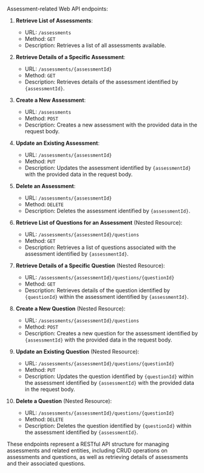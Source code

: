 Assessment-related Web API endpoints:

1. **Retrieve List of Assessments**:
   - URL: `/assessments`
   - Method: `GET`
   - Description: Retrieves a list of all assessments available.

2. **Retrieve Details of a Specific Assessment**:
   - URL: `/assessments/{assessmentId}`
   - Method: `GET`
   - Description: Retrieves details of the assessment identified by `{assessmentId}`.

3. **Create a New Assessment**:
   - URL: `/assessments`
   - Method: `POST`
   - Description: Creates a new assessment with the provided data in the request body.

4. **Update an Existing Assessment**:
   - URL: `/assessments/{assessmentId}`
   - Method: `PUT`
   - Description: Updates the assessment identified by `{assessmentId}` with the provided data in the request body.

5. **Delete an Assessment**:
   - URL: `/assessments/{assessmentId}`
   - Method: `DELETE`
   - Description: Deletes the assessment identified by `{assessmentId}`.

6. **Retrieve List of Questions for an Assessment** (Nested Resource):
   - URL: `/assessments/{assessmentId}/questions`
   - Method: `GET`
   - Description: Retrieves a list of questions associated with the assessment identified by `{assessmentId}`.

7. **Retrieve Details of a Specific Question** (Nested Resource):
   - URL: `/assessments/{assessmentId}/questions/{questionId}`
   - Method: `GET`
   - Description: Retrieves details of the question identified by `{questionId}` within the assessment identified by `{assessmentId}`.

8. **Create a New Question** (Nested Resource):
   - URL: `/assessments/{assessmentId}/questions`
   - Method: `POST`
   - Description: Creates a new question for the assessment identified by `{assessmentId}` with the provided data in the request body.

9. **Update an Existing Question** (Nested Resource):
   - URL: `/assessments/{assessmentId}/questions/{questionId}`
   - Method: `PUT`
   - Description: Updates the question identified by `{questionId}` within the assessment identified by `{assessmentId}` with the provided data in the request body.

10. **Delete a Question** (Nested Resource):
    - URL: `/assessments/{assessmentId}/questions/{questionId}`
    - Method: `DELETE`
    - Description: Deletes the question identified by `{questionId}` within the assessment identified by `{assessmentId}`.

These endpoints represent a RESTful API structure for managing assessments and related entities, including CRUD operations on assessments and questions, as well as retrieving details of assessments and their associated questions.